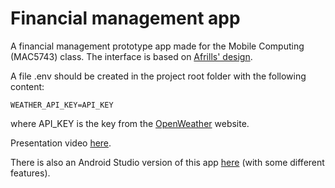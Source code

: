 # Financial management app

A financial management prototype app made for the Mobile Computing (MAC5743) class. The interface is based on [
Afrills' design](https://dribbble.com/shots/14363799-DOMPET-Q-Financial-Management-App).

A file .env should be created in the project  root folder with the following content:
```
WEATHER_API_KEY=API_KEY
```
where API_KEY is the key from the [OpenWeather](
https://home.openweathermap.org/) website.

Presentation video [here](https://drive.google.com/file/d/1NFsFo5zpEMDrpcaEMSTwpxNWi1JG3-C5/view?usp=sharing).

There is also an Android Studio version of this app [here](https://github.com/gustavoM32/mac0463-finances-2) (with some different features).
